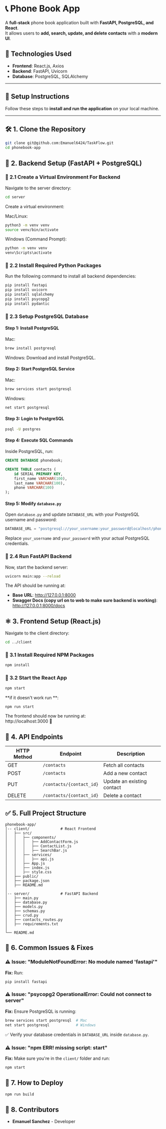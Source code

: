 # 📞 Phone Book App

A **full-stack** phone book application built with **FastAPI, PostgreSQL, and React**.  
It allows users to **add, search, update, and delete contacts** with a **modern UI**.

## **🚀 Technologies Used**

- **Frontend**: React.js, Axios
- **Backend**: FastAPI, Uvicorn
- **Database**: PostgreSQL, SQLAlchemy

---

## **📌 Setup Instructions**

Follow these steps to **install and run the application** on your local machine.

---

## **🛠️ 1. Clone the Repository**

```sh
git clone git@github.com:Emanuel6424/TaskFlow.git
cd phonebook-app
```

## **🐍 2. Backend Setup (FastAPI + PostgreSQL)**

### 📌 2.1 Create a Virtual Environment For Backend

Navigate to the server directory:

```sh
cd server
```

Create a virtual environment:

Mac/Linux:

```sh
python3 -m venv venv
source venv/bin/activate
```

Windows (Command Prompt):

```sh
python -m venv venv
venv\Scripts\activate
```

### 📌 2.2 Install Required Python Packages

Run the following command to install all backend dependencies:

```sh
pip install fastapi
pip install uvicorn
pip install sqlalchemy
pip install psycopg2
pip install pydantic
```

### 📌 2.3 Setup PostgreSQL Database

#### Step 1: Install PostgreSQL

Mac:

```sh
brew install postgresql
```

Windows: Download and install PostgreSQL.

#### Step 2: Start PostgreSQL Service

Mac:

```sh
brew services start postgresql
```

Windows:

```sh
net start postgresql
```

#### Step 3: Login to PostgreSQL

```sh
psql -U postgres
```

#### Step 4: Execute SQL Commands

Inside PostgreSQL, run:

```sql
CREATE DATABASE phonebook;

CREATE TABLE contacts (
    id SERIAL PRIMARY KEY,
    first_name VARCHAR(100),
    last_name VARCHAR(100),
    phone VARCHAR(100)
);
```

#### Step 5: Modify `database.py`

Open `database.py` and update `DATABASE_URL` with your PostgreSQL username and password:

```python
DATABASE_URL = "postgresql://your_username:your_password@localhost/phonebook"
```

Replace `your_username` and `your_password` with your actual PostgreSQL credentials.

### 📌 2.4 Run FastAPI Backend

Now, start the backend server:

```sh
uvicorn main:app --reload
```

The API should be running at:

- **Base URL**: http://127.0.0.1:8000
- **Swagger Docs (copy url on to web to make sure backend is working)**: http://127.0.0.1:8000/docs

## **⚛️ 3. Frontend Setup (React.js)**

Navigate to the client directory:

```sh
cd ../client
```

### 📌 3.1 Install Required NPM Packages

```sh
npm install
```

### 📌 3.2 Start the React App

```sh
npm start
```

**if it doesn't work run **:

```sh
npm run start
```

The frontend should now be running at:  
http://localhost:3000 🎉

## **📌 4. API Endpoints**

| HTTP Method | Endpoint                 | Description                |
| ----------- | ------------------------ | -------------------------- |
| GET         | `/contacts`              | Fetch all contacts         |
| POST        | `/contacts`              | Add a new contact          |
| PUT         | `/contacts/{contact_id}` | Update an existing contact |
| DELETE      | `/contacts/{contact_id}` | Delete a contact           |

## **✅ 5. Full Project Structure**

```
phonebook-app/
│-- client/              # React Frontend
│   ├── src/
│   │   ├── components/
│   │   │   ├── AddContactForm.js
│   │   │   ├── ContactList.js
│   │   │   ├── SearchBar.js
│   │   ├── services/
│   │   │   ├── api.js
│   │   ├── App.js
│   │   ├── index.js
│   │   ├── style.css
│   ├── public/
│   ├── package.json
│   ├── README.md
│
│-- server/              # FastAPI Backend
│   ├── main.py
│   ├── database.py
│   ├── models.py
│   ├── schemas.py
│   ├── crud.py
│   ├── contacts_routes.py
│   ├── requirements.txt
│
└── README.md
```

## **🎯 6. Common Issues & Fixes**

### ⚠️ Issue: "ModuleNotFoundError: No module named 'fastapi'"

**Fix:** Run:

```sh
pip install fastapi
```

### ⚠️ Issue: "psycopg2 OperationalError: Could not connect to server"

**Fix:** Ensure PostgreSQL is running:

```sh
brew services start postgresql  # Mac
net start postgresql            # Windows
```

✅ Verify your database credentials in `DATABASE_URL` inside `database.py`.

### ⚠️ Issue: "npm ERR! missing script: start"

**Fix:** Make sure you're in the `client/` folder and run:

```sh
npm start
```

## **📌 7. How to Deploy**

```sh
npm run build
```

## **🎉 8. Contributors**

- **Emanuel Sanchez** - Developer
